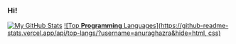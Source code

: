 ### Hi!

<!--
**demian-wolf/demian-wolf** is a ✨ _special_ ✨ repository because its `README.md` (this file) appears on your GitHub profile.

Here are some ideas to get you started:

- 🔭 I’m currently working on ...
- 🌱 I’m currently learning ...
- 👯 I’m looking to collaborate on ...
- 🤔 I’m looking for help with ...
- 💬 Ask me about ...
- 📫 How to reach me: ...
- 😄 Pronouns: ...
- ⚡ Fun fact: ...
-->

[![My GitHub Stats](https://github-readme-stats.vercel.app/api?username=demian-wolf&custom_title=My%20Github%20Stats)](https://github.com/anuraghazra/github-readme-stats)
[![Top **Programming** Languages](https://github-readme-stats.vercel.app/api/top-langs/?username=anuraghazra&hide=html, css)](https://github.com/anuraghazra/github-readme-stats)
